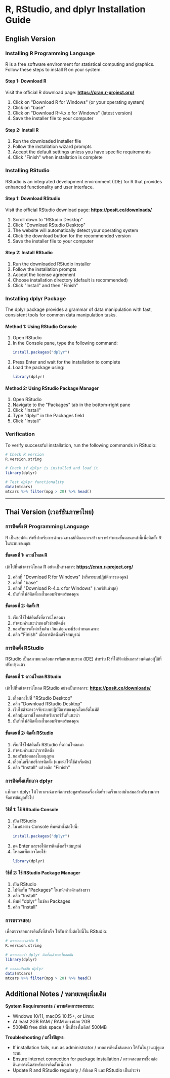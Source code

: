 # R, RStudio, and dplyr Installation Guide

## English Version

### Installing R Programming Language

R is a free software environment for statistical computing and graphics. Follow these steps to install R on your system.

#### Step 1: Download R
Visit the official R download page: **https://cran.r-project.org/**

1. Click on "Download R for Windows" (or your operating system)
2. Click on "base" 
3. Click on "Download R-4.x.x for Windows" (latest version)
4. Save the installer file to your computer

#### Step 2: Install R
1. Run the downloaded installer file
2. Follow the installation wizard prompts
3. Accept the default settings unless you have specific requirements
4. Click "Finish" when installation is complete

### Installing RStudio

RStudio is an integrated development environment (IDE) for R that provides enhanced functionality and user interface.

#### Step 1: Download RStudio
Visit the official RStudio download page: **https://posit.co/downloads/**

1. Scroll down to "RStudio Desktop"
2. Click "Download RStudio Desktop"
3. The website will automatically detect your operating system
4. Click the download button for the recommended version
5. Save the installer file to your computer

#### Step 2: Install RStudio
1. Run the downloaded RStudio installer
2. Follow the installation prompts
3. Accept the license agreement
4. Choose installation directory (default is recommended)
5. Click "Install" and then "Finish"

### Installing dplyr Package

The dplyr package provides a grammar of data manipulation with fast, consistent tools for common data manipulation tasks.

#### Method 1: Using RStudio Console
1. Open RStudio
2. In the Console pane, type the following command:
   ```r
   install.packages("dplyr")
   ```
3. Press Enter and wait for the installation to complete
4. Load the package using:
   ```r
   library(dplyr)
   ```

#### Method 2: Using RStudio Package Manager
1. Open RStudio
2. Navigate to the "Packages" tab in the bottom-right pane
3. Click "Install"
4. Type "dplyr" in the Packages field
5. Click "Install"

### Verification
To verify successful installation, run the following commands in RStudio:
```r
# Check R version
R.version.string

# Check if dplyr is installed and load it
library(dplyr)

# Test dplyr functionality
data(mtcars)
mtcars %>% filter(mpg > 20) %>% head()
```

---

## Thai Version (เวอร์ชันภาษาไทย)

### การติดตั้ง R Programming Language

R เป็นซอฟต์แวร์ฟรีสำหรับการคำนวณทางสถิติและการสร้างกราฟ ทำตามขั้นตอนเหล่านี้เพื่อติดตั้ง R ในระบบของคุณ

#### ขั้นตอนที่ 1: ดาวน์โหลด R
เข้าไปที่หน้าดาวน์โหลด R อย่างเป็นทางการ: **https://cran.r-project.org/**

1. คลิกที่ "Download R for Windows" (หรือระบบปฏิบัติการของคุณ)
2. คลิกที่ "base"
3. คลิกที่ "Download R-4.x.x for Windows" (เวอร์ชันล่าสุด)
4. บันทึกไฟล์ติดตั้งลงในคอมพิวเตอร์ของคุณ

#### ขั้นตอนที่ 2: ติดตั้ง R
1. เรียกใช้ไฟล์ติดตั้งที่ดาวน์โหลดมา
2. ทำตามคำแนะนำของตัวช่วยติดตั้ง
3. ยอมรับการตั้งค่าเริ่มต้น เว้นแต่คุณจะมีข้อกำหนดเฉพาะ
4. คลิก "Finish" เมื่อการติดตั้งเสร็จสมบูรณ์

### การติดตั้ง RStudio

RStudio เป็นสภาพแวดล้อมการพัฒนาแบบรวม (IDE) สำหรับ R ที่ให้ฟังก์ชันและส่วนติดต่อผู้ใช้ที่ปรับปรุงแล้ว

#### ขั้นตอนที่ 1: ดาวน์โหลด RStudio
เข้าไปที่หน้าดาวน์โหลด RStudio อย่างเป็นทางการ: **https://posit.co/downloads/**

1. เลื่อนลงไปที่ "RStudio Desktop"
2. คลิก "Download RStudio Desktop"
3. เว็บไซต์จะตรวจจับระบบปฏิบัติการของคุณโดยอัตโนมัติ
4. คลิกปุ่มดาวน์โหลดสำหรับเวอร์ชันที่แนะนำ
5. บันทึกไฟล์ติดตั้งลงในคอมพิวเตอร์ของคุณ

#### ขั้นตอนที่ 2: ติดตั้ง RStudio
1. เรียกใช้ไฟล์ติดตั้ง RStudio ที่ดาวน์โหลดมา
2. ทำตามคำแนะนำการติดตั้ง
3. ยอมรับข้อตกลงใบอนุญาต
4. เลือกไดเร็กทอรีการติดตั้ง (แนะนำให้ใช้ค่าเริ่มต้น)
5. คลิก "Install" แล้วคลิก "Finish"

### การติดตั้งแพ็กเกจ dplyr

แพ็กเกจ dplyr ให้ไวยากรณ์การจัดการข้อมูลพร้อมเครื่องมือที่รวดเร็วและสม่ำเสมอสำหรับงานการจัดการข้อมูลทั่วไป

#### วิธีที่ 1: ใช้ RStudio Console
1. เปิด RStudio
2. ในหน้าต่าง Console พิมพ์คำสั่งต่อไปนี้:
   ```r
   install.packages("dplyr")
   ```
3. กด Enter และรอให้การติดตั้งเสร็จสมบูรณ์
4. โหลดแพ็กเกจโดยใช้:
   ```r
   library(dplyr)
   ```

#### วิธีที่ 2: ใช้ RStudio Package Manager
1. เปิด RStudio
2. ไปที่แท็บ "Packages" ในหน้าต่างด้านล่างขวา
3. คลิก "Install"
4. พิมพ์ "dplyr" ในช่อง Packages
5. คลิก "Install"

### การตรวจสอบ
เพื่อตรวจสอบการติดตั้งที่สำเร็จ ให้รันคำสั่งต่อไปนี้ใน RStudio:
```r
# ตรวจสอบเวอร์ชัน R
R.version.string

# ตรวจสอบว่า dplyr ติดตั้งแล้วและโหลดมัน
library(dplyr)

# ทดสอบฟังก์ชัน dplyr
data(mtcars)
mtcars %>% filter(mpg > 20) %>% head()
```

## Additional Notes / หมายเหตุเพิ่มเติม

**System Requirements / ความต้องการของระบบ:**
- Windows 10/11, macOS 10.15+, or Linux
- At least 2GB RAM / RAM อย่างน้อย 2GB
- 500MB free disk space / พื้นที่ว่างในดิสก์ 500MB

**Troubleshooting / แก้ไขปัญหา:**
- If installation fails, run as administrator / หากการติดตั้งล้มเหลว ให้รันในฐานะผู้ดูแลระบบ
- Ensure internet connection for package installation / ตรวจสอบการเชื่อมต่ออินเทอร์เน็ตสำหรับการติดตั้งแพ็กเกจ
- Update R and RStudio regularly / อัปเดต R และ RStudio เป็นประจำ